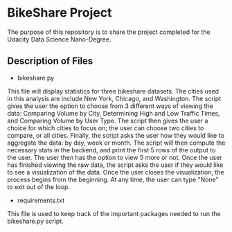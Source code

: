 # BikeShare Project
The purpose of this repository is to share the project completed for the Udacity Data Science Nano-Degree.

## Description of Files

- bikeshare.py

This file will display statistics for three bikeshare datasets. The cities used in this analysis are include New York, Chicago, and Washington. The script gives the user the option to choose from 3 different ways of viewing the data: Comparing Volume by City, Determining High and Low Traffic Times, and Comparing Volume by User Type. The script then gives the user a choice for which cities to focus on; the user can choose two cities to compare, or all cities. Finally, the script asks the user how they would like to aggregate the data: by day, week or month. The script will then compute the necessary stats in the backend, and print the first 5 rows of the output to the user. The user then has the option to view 5 more or not. Once the user has finished viewing the raw data, the script asks the user if they would like to see a visualization of the data. Once the user closes the visualization, the process begins from the beginning. At any time, the user can type "None" to exit out of the loop.

- requirements.txt

This file is used to keep track of the important packages needed to run the bikeshare.py script.